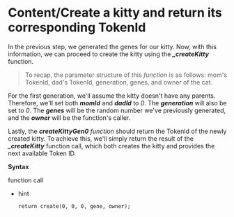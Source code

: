 # Content/Create a kitty and return its corresponding TokenId

In the previous step, we generated the genes for our kitty. Now, with this information, we can proceed to create the kitty using the ***_createKitty*** function.

> To recap, the parameter structure of this *function* is as follows: mom's TokenId, dad's TokenId, generation, genes, and owner of the cat.
> 

For the first generation, we'll assume the kitty doesn't have any parents. Therefore, we'll set both ***momId*** and ***dadId*** to *0*. The ***generation*** will also be set to *0*. The ***genes*** will be the random number we've previously generated, and the ***owner*** will be the function's caller.

Lastly, the ***createKittyGen0*** *function* should return the TokenId of the newly created kitty. To achieve this, we'll simply return the result of the ***_createKitty*** function call, which both creates the kitty and provides the next available Token ID.

**Syntax**

function call

- hint
    
    ```solidity
    return create(0, 0, 0, gene, owner);
    ```
    
